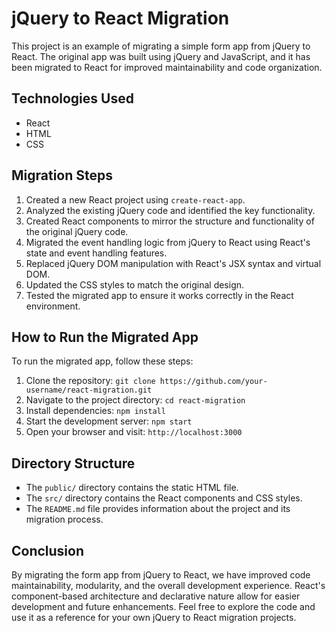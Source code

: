# jQuery to React Migration

This project is an example of migrating a simple form app from jQuery to React. The original app was built using jQuery and JavaScript, and it has been migrated to React for improved maintainability and code organization.

## Technologies Used

- React
- HTML
- CSS

## Migration Steps

1. Created a new React project using `create-react-app`.
2. Analyzed the existing jQuery code and identified the key functionality.
3. Created React components to mirror the structure and functionality of the original jQuery code.
4. Migrated the event handling logic from jQuery to React using React's state and event handling features.
5. Replaced jQuery DOM manipulation with React's JSX syntax and virtual DOM.
6. Updated the CSS styles to match the original design.
7. Tested the migrated app to ensure it works correctly in the React environment.

## How to Run the Migrated App

To run the migrated app, follow these steps:

1. Clone the repository: `git clone https://github.com/your-username/react-migration.git`
2. Navigate to the project directory: `cd react-migration`
3. Install dependencies: `npm install`
4. Start the development server: `npm start`
5. Open your browser and visit: `http://localhost:3000`

## Directory Structure

- The `public/` directory contains the static HTML file.
- The `src/` directory contains the React components and CSS styles.
- The `README.md` file provides information about the project and its migration process.

## Conclusion

By migrating the form app from jQuery to React, we have improved code maintainability, modularity, and the overall development experience. React's component-based architecture and declarative nature allow for easier development and future enhancements. Feel free to explore the code and use it as a reference for your own jQuery to React migration projects.